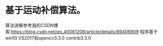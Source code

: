 # 基于运动补偿算法。

算法讲解参考我的CSDN博客:https://blog.csdn.net/qq_40081208/article/details/89406909
程序基于win10 VS2017和opencv3.3.0 contrib3.3.0
